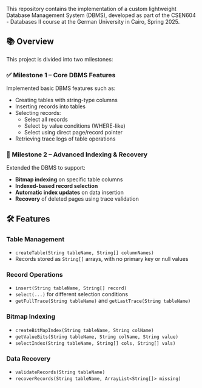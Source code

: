 This repository contains the implementation of a custom lightweight Database Management System (DBMS), developed as part of the CSEN604 - Databases II course at the German University in Cairo, Spring 2025.

## 📚 Overview

This project is divided into two milestones:

### ✅ Milestone 1 – Core DBMS Features

Implemented basic DBMS features such as:
- Creating tables with string-type columns
- Inserting records into tables
- Selecting records:
  - Select all records
  - Select by value conditions (WHERE-like)
  - Select using direct page/record pointer
- Retrieving trace logs of table operations

### 🧠 Milestone 2 – Advanced Indexing & Recovery

Extended the DBMS to support:
- **Bitmap indexing** on specific table columns
- **Indexed-based record selection**
- **Automatic index updates** on data insertion
- **Recovery** of deleted pages using trace validation
## 🛠️ Features

### Table Management
- `createTable(String tableName, String[] columnNames)`
- Records stored as `String[]` arrays, with no primary key or null values

### Record Operations
- `insert(String tableName, String[] record)`
- `select(...)` for different selection conditions
- `getFullTrace(String tableName)` and `getLastTrace(String tableName)`

### Bitmap Indexing
- `createBitMapIndex(String tableName, String colName)`
- `getValueBits(String tableName, String colName, String value)`
- `selectIndex(String tableName, String[] cols, String[] vals)`

### Data Recovery
- `validateRecords(String tableName)`
- `recoverRecords(String tableName, ArrayList<String[]> missing)`
